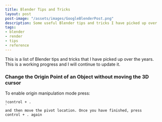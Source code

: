 ```yaml
---
title: Blender Tips and Tricks
layout: post
post-image: "/assets/images/GoogleBlenderPost.png"
description: Some useful Blender tips and tricks I have picked up over the years
tags:
- blender
- render
- tips
- reference
---
```


This is a list of Blender tips and tricks that I have picked up over the years. This is a working progress and I will continue to update it.

### Change the Origin Point of an Object without moving the 3D cursor

To enable origin manipulation mode press:

```
!control + .
`
and then move the pivot location. Once you have finished, press control + . again
